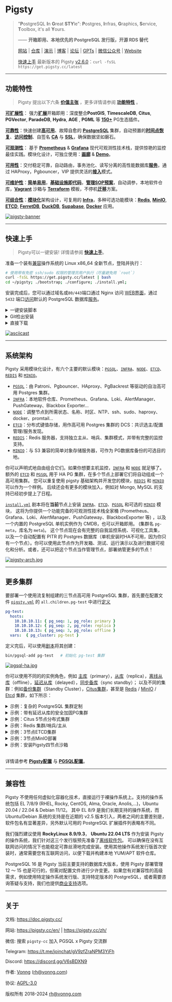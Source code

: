 # Pigsty

> "**P**ostgreSQL **I**n **G**reat **STY**le": **P**ostgres, **I**nfras, **G**raphics, **S**ervice, **T**oolbox, it's all **Y**ours.
>
> —— **开箱即用、本地优先的 PostgreSQL 发行版，开源 RDS 替代**
>
> [网站](https://pigsty.io/zh/) | [仓库](https://github.com/Vonng/pigsty) | [演示](https://demo.pigsty.cc) | [博客](https://pigsty.io/zh/blog) | [论坛](https://github.com/Vonng/pigsty/discussions) | [GPTs](https://chat.openai.com/g/g-y0USNfoXJ-pigsty-consul) | [微信公众号](https://mp.weixin.qq.com/s/-E_-HZ7LvOze5lmzy3QbQA) | [Website](https://pigsty.io/)
>
> [快速上手](INSTALL) 最新版本的 Pigsty [v2.6.0](https://github.com/Vonng/pigsty/releases/tag/v2.6.0)：`curl -fsSL https://get.pigsty.cc/latest`


----------------

## 功能特性

> Pigsty 提出以下六条 [**价值主张**](FEATURE#价值主张) ，更多详情请参阅 [**功能特性**](FEATURE) 。

[**可扩展性**](https://repo.pigsty.cc/img/pigsty-extension.jpg)： 强力[**扩展**](PGSQL-EXTENSION)开箱即用：深度整合**PostGIS**, **TimescaleDB**, **Citus**, **PGVector**, **ParadeDB**, **Hydra**, **AGE** , **PGML** 等 [**150+**](PGSQL-EXTENSION#扩展列表) PG生态插件。

[**可靠性**](https://repo.pigsty.cc/img/pigsty-arch.jpg)：快速创建[**高可用**](PGSQL-ARCH#高可用)、故障自愈的 [**PostgreSQL**](PGSQL) 集群，自动预置的[**时间点恢复**](PGSQL-ARCH#时间点恢复)、[**访问控制**](PGSQL-ACL)、自签名 [**CA**](PARAM#ca) 与 [**SSL**](SECURITY)，确保数据坚如磐石。

[**可观测性**](https://repo.pigsty.cc/img/pigsty-dashboard.jpg)： 基于 [**Prometheus**](INFRA#prometheus) & [**Grafana**](INFRA#grafana) 现代可观测性技术栈，提供惊艳的监控最佳实践。模块化设计，可独立使用：[**画廊**](https://github.com/Vonng/pigsty/wiki/Gallery) & [**Demo**](https://demo.pigsty.cc)。

[**可用性**](https://repo.pigsty.cc/img/pgsql-ha.jpg)：交付稳定可靠，自动路由，事务池化、读写分离的高性能数据库[**服务**](PGSQL-SVC#默认服务)，通过 HAProxy，Pgbouncer，VIP 提供灵活的[**接入**](PGSQL-SVC#接入服务)模式。

[**可维护性**](https://repo.pigsty.cc/img/pigsty-iac.jpg)：[**简单易用**](INSTALL)，[**基础设施即代码**](PGSQL-CONF)，[**管理SOP预案**](PGSQL-ADMIN)，自动调参，本地软件仓库，[**Vagrant**](PROVISION#vagrant) 沙箱与 [**Terraform**](PROVISION#terraform) 模板，不停机[**迁移**](PGSQL-MIGRATION)方案。

[**可组合性**](https://repo.pigsty.cc/img/pigsty-sandbox.jpg)：[**模块化**](ARCH#模块)架构设计，可复用的 [**Infra**](INFRA)，多种可选功能模块：[**Redis**](REDIS), [**MinIO**](MINIO), [**ETCD**](ETCD), [**FerretDB**](MONGO), [**DuckDB**](https://github.com/Vonng/pigsty/tree/master/app/duckdb), [**Supabase**](https://github.com/Vonng/pigsty/tree/master/app/supabase), [**Docker**](APP) 应用。

[![pigsty-banner](https://repo.pigsty.cc/img/pigsty-banner.jpg)](FEATURE#价值主张)



----------------

## 快速上手

> Pigsty可以一键安装! 详情请参阅 [**快速上手**](INSTALL)。

准备一个装有[兼容](#兼容性)操作系统的 Linux x86_64 全新节点，登陆并执行：

```bash
# 使用带有免密 ssh/sudo 权限的管理员用户执行（尽量避免用 `root`）
curl -fsSL https://get.pigsty.cc/latest | bash
cd ~/pigsty; ./bootstrap; ./configure; ./install.yml;
```

安装完成后，您可以通过域名或`80/443`端口通过 Nginx 访问 [WEB界面](INFRA#概览)，通过 `5432` 端口[访问](PGSQL-SVC#单机用户)默认的 PostgreSQL 数据库[服务](PGSQL-SVC#服务概述)。


<details><summary>一键安装脚本</summary>

```bash
$ curl -L https://get.pigsty.cc/latest | bash
...
[Checking] ===========================================
[ OK ] SOURCE from CDN due to GFW
FROM CDN    : bash -c "$(curl -fsSL https://get.pigsty.cc/latest)"
FROM GITHUB : bash -c "$(curl -fsSL https://raw.githubusercontent.com/Vonng/pigsty/master/bin/latest)"
[Downloading] ===========================================
[ OK ] download pigsty source code from CDN
[ OK ] $ curl -SL https://get.pigsty.cc/v2.6.0/pigsty-v2.6.0.tgz
...
MD5: xxxxxxxxxxxx  /tmp/pigsty-v2.6.0.tgz
[Extracting] ===========================================
[ OK ] extract '/tmp/pigsty-v2.6.0.tgz' to '/home/vagrant/pigsty'
[ OK ] $ tar -xf /tmp/pigsty-v2.6.0.tgz -C ~;
[Reference] ===========================================
Official Site:   https://pigsty.cc
Get Started:     https://pigsty.io/docs/setup/install/
Documentation:   https://doc.pigsty.cc
Github Repo:     https://github.com/Vonng/pigsty
Public Demo:     https://demo.pigsty.cc
[Proceeding] ===========================================
cd ~/pigsty      # entering pigsty home directory before proceeding
./bootstrap      # install ansible & download the optional offline packages
./configure      # preflight-check and generate config according to your env
./install.yml    # install pigsty on this node and init it as the admin node
[ OK ] ~/pigsty is ready to go now!
```

</details>


<details><summary>Git检出安装</summary>

你也可以使用 `git` 来下载安装 Pigsty 源代码，不要忘了检出特定的版本。

```bash
git clone https://github.com/Vonng/pigsty;
cd pigsty; git checkout v2.6.0
```

</details>


<details><summary>直接下载</summary>

您还可以直接从 GitHub 发布页面下载源代码包与[离线软件包](INSTALL#离线软件包)：

```bash
# 执行 Github 上的下载脚本
bash -c "$(curl -fsSL https://raw.githubusercontent.com/Vonng/pigsty/master/bin/latest)"

# 或者直接使用 curl 从 GitHub 上下载
curl -L https://github.com/Vonng/pigsty/releases/download/v2.6.0/pigsty-v2.6.0.tgz -o ~/pigsty.tgz                      # 源码包
curl -L https://github.com/Vonng/pigsty/releases/download/v2.6.0/pigsty-pkg-v2.6.0.el9.x86_64.tgz -o /tmp/pkg.tgz       # EL9 离线软件包: Rocky 9.3
curl -L https://github.com/Vonng/pigsty/releases/download/v2.6.0/pigsty-pkg-v2.6.0.el8.x86_64.tgz -o /tmp/pkg.tgz       # EL8 离线软件包: Rocky 8.9
curl -L https://github.com/Vonng/pigsty/releases/download/v2.6.0/pigsty-pkg-v2.6.0.ubuntu22.x86_64.tgz -o /tmp/pkg.tgz  # Ubuntu 22.04 离线软件包

# 对于中国大陆用户来说，也可以选择从中国 CDN 下载
curl -L https://get.pigsty.cc/v2.6.0/pigsty-v2.6.0.tgz -o ~/pigsty.tgz                      # 源码包
curl -L https://get.pigsty.cc/v2.6.0/pigsty-pkg-v2.6.0.el9.x86_64.tgz -o /tmp/pkg.tgz       # EL9 离线软件包
curl -L https://get.pigsty.cc/v2.6.0/pigsty-pkg-v2.6.0.el8.x86_64.tgz -o /tmp/pkg.tgz       # EL8 离线软件包
curl -L https://get.pigsty.cc/v2.6.0/pigsty-pkg-v2.6.0.ubuntu22.x86_64.tgz -o /tmp/pkg.tgz  # Ubuntu 22.04 离线软件包
```

请注意，离线软件包是与操作系统**小版本**相关的！如果您的操作系统小版本与上述之不同，例如 7.6，8.6，9.1 等，请考虑不使用离线软件包，直接执行在线安装。

</details>

[![asciicast](https://asciinema.org/a/603609.svg)](https://asciinema.org/a/603609)



----------------

## 系统架构

Pigsty 采用模块化设计，有六个主要的默认模块：[`PGSQL`](PGSQL)、[`INFRA`](INFRA)、[`NODE`](NODE)、[`ETCD`](ETCD)、[`REDIS`](REDIS) 和 [`MINIO`](MINIO)。

* [`PGSQL`](PGSQL)：由 Patroni、Pgbouncer、HAproxy、PgBackrest 等驱动的自治高可用 Postgres 集群。
* [`INFRA`](INFRA)：本地软件仓库、Prometheus、Grafana、Loki、AlertManager、PushGateway、Blackbox Exporter...
* [`NODE`](NODE)：调整节点到所需状态、名称、时区、NTP、ssh、sudo、haproxy、docker、promtail...
* [`ETCD`](ETCD)：分布式键值存储，用作高可用 Postgres 集群的 DCS：共识选主/配置管理/服务发现。
* [`REDIS`](REDIS)：Redis 服务器，支持独立主从、哨兵、集群模式，并带有完整的监控支持。
* [`MINIO`](MINIO)：与 S3 兼容的简单对象存储服务器，可作为 PG数据库备份的可选目的地。

你可以声明式地自由组合它们。如果你想要主机监控，[`INFRA`](INFRA) 和 [`NODE`](NODE) 就足够了。
额外的 [`ETCD`](ETCD) 和 [`PGSQL`](PGSQL) 用于 HA PG 集群，在多个节点上部署它们将自动组成一个高可用集群。
您可以重复使用 pigsty 基础架构并开发您的模块，[`REDIS`](REDIS) 和 [`MINIO`](MINIO) 可以作为一个样例。
后续还会有更多的模块加入，例如对 Mongo, MySQL 的支持已经初步提上了日程。

[`install.yml`](https://github.com/Vonng/pigsty/blob/master/install.yml) 剧本将在**当前**节点上安装 [`INFRA`](INFRA)、[`ETCD`](ETCD)、[`PGSQL`](PGSQL) 和可选的 [`MINIO`](MINIO) 模块，
这将为你提供一个功能完备的可观测性技术栈全家桶 (Prometheus、Grafana、Loki、AlertManager、PushGateway、BlackboxExporter 等) ，以及一个内置的 PostgreSQL 单机实例作为 CMDB，也可以开箱即用。 (集群名 `pg-meta`，库名为 `meta`)。
这个节点现在会有完整的自我监控系统、可视化工具集，以及一个自动配置有 PITR 的 Postgres 数据库（单机安装时HA不可用，因为你只有一个节点）。你可以使用此节点作为开发箱、测试、运行演示以及进行数据可视化和分析。或者，还可以把这个节点当作管理节点，部署纳管更多的节点！

[![pigsty-arch.jpg](https://repo.pigsty.cc/img/pigsty-arch.jpg)](ARCH)




----------------

## 更多集群

要部署一个使用流复制组建的三节点高可用 PostgreSQL 集群，首先要在配置文件 [`pigsty.yml`](https://github.com/Vonng/pigsty/blob/master/pigsty.yml) 的 `all.children.pg-test` 中进行[定义](https://github.com/Vonng/pigsty/blob/master/pigsty.yml#L54)

```yaml 
pg-test:
  hosts:
    10.10.10.11: { pg_seq: 1, pg_role: primary }
    10.10.10.12: { pg_seq: 2, pg_role: replica }
    10.10.10.13: { pg_seq: 3, pg_role: offline }
  vars:  { pg_cluster: pg-test }
```

定义完后，可以使用[剧本](PLAYBOOK)将其创建：

```bash
bin/pgsql-add pg-test   # 初始化 pg-test 集群 
```

[![pgsql-ha.jpg](https://repo.pigsty.cc/img/pgsql-ha.jpg)](PGSQL-ARCH)

你可以使用不同的的实例角色，例如 [主库](PGSQL-CONF#读写主库)（primary），[从库](PGSQL-CONF#只读从库)（replica），[离线从库](PGSQL-CONF#读写主库)（offline），[延迟从库](PGSQL-CONF#延迟集群)（delayed），[同步备库](PGSQL-CONF#同步备库)（sync standby）；
以及不同的集群：例如[备份集群](PGSQL-CONF#备份集群)（Standby Cluster），[Citus集群](PGSQL-CONF#citus集群)，甚至是 [Redis](REDIS) / [MinIO](MINIO) / [Etcd](ETCD) 集群，如下所示：


<details><summary>示例：复杂的 PostgreSQL 集群定制</summary>

```yaml
pg-meta:
  hosts: { 10.10.10.10: { pg_seq: 1, pg_role: primary , pg_offline_query: true } }
  vars:
    pg_cluster: pg-meta
    pg_databases:                       # define business databases on this cluster, array of database definition
      - name: meta                      # REQUIRED, `name` is the only mandatory field of a database definition
        baseline: cmdb.sql              # optional, database sql baseline path, (relative path among ansible search path, e.g files/)
        pgbouncer: true                 # optional, add this database to pgbouncer database list? true by default
        schemas: [pigsty]               # optional, additional schemas to be created, array of schema names
        extensions:                     # optional, additional extensions to be installed: array of `{name[,schema]}`
          - { name: postgis , schema: public }
          - { name: timescaledb }
        comment: pigsty meta database   # optional, comment string for this database
        owner: postgres                # optional, database owner, postgres by default
        template: template1            # optional, which template to use, template1 by default
        encoding: UTF8                 # optional, database encoding, UTF8 by default. (MUST same as template database)
        locale: C                      # optional, database locale, C by default.  (MUST same as template database)
        lc_collate: C                  # optional, database collate, C by default. (MUST same as template database)
        lc_ctype: C                    # optional, database ctype, C by default.   (MUST same as template database)
        tablespace: pg_default         # optional, default tablespace, 'pg_default' by default.
        allowconn: true                # optional, allow connection, true by default. false will disable connect at all
        revokeconn: false              # optional, revoke public connection privilege. false by default. (leave connect with grant option to owner)
        register_datasource: true      # optional, register this database to grafana datasources? true by default
        connlimit: -1                  # optional, database connection limit, default -1 disable limit
        pool_auth_user: dbuser_meta    # optional, all connection to this pgbouncer database will be authenticated by this user
        pool_mode: transaction         # optional, pgbouncer pool mode at database level, default transaction
        pool_size: 64                  # optional, pgbouncer pool size at database level, default 64
        pool_size_reserve: 32          # optional, pgbouncer pool size reserve at database level, default 32
        pool_size_min: 0               # optional, pgbouncer pool size min at database level, default 0
        pool_max_db_conn: 100          # optional, max database connections at database level, default 100
      - { name: grafana  ,owner: dbuser_grafana  ,revokeconn: true ,comment: grafana primary database }
      - { name: bytebase ,owner: dbuser_bytebase ,revokeconn: true ,comment: bytebase primary database }
      - { name: kong     ,owner: dbuser_kong     ,revokeconn: true ,comment: kong the api gateway database }
      - { name: gitea    ,owner: dbuser_gitea    ,revokeconn: true ,comment: gitea meta database }
      - { name: wiki     ,owner: dbuser_wiki     ,revokeconn: true ,comment: wiki meta database }
    pg_users:                           # define business users/roles on this cluster, array of user definition
      - name: dbuser_meta               # REQUIRED, `name` is the only mandatory field of a user definition
        password: DBUser.Meta           # optional, password, can be a scram-sha-256 hash string or plain text
        login: true                     # optional, can log in, true by default  (new biz ROLE should be false)
        superuser: false                # optional, is superuser? false by default
        createdb: false                 # optional, can create database? false by default
        createrole: false               # optional, can create role? false by default
        inherit: true                   # optional, can this role use inherited privileges? true by default
        replication: false              # optional, can this role do replication? false by default
        bypassrls: false                # optional, can this role bypass row level security? false by default
        pgbouncer: true                 # optional, add this user to pgbouncer user-list? false by default (production user should be true explicitly)
        connlimit: -1                   # optional, user connection limit, default -1 disable limit
        expire_in: 3650                 # optional, now + n days when this role is expired (OVERWRITE expire_at)
        expire_at: '2030-12-31'         # optional, YYYY-MM-DD 'timestamp' when this role is expired  (OVERWRITTEN by expire_in)
        comment: pigsty admin user      # optional, comment string for this user/role
        roles: [dbrole_admin]           # optional, belonged roles. default roles are: dbrole_{admin,readonly,readwrite,offline}
        parameters: {}                  # optional, role level parameters with `ALTER ROLE SET`
        pool_mode: transaction          # optional, pgbouncer pool mode at user level, transaction by default
        pool_connlimit: -1              # optional, max database connections at user level, default -1 disable limit
      - {name: dbuser_view     ,password: DBUser.Viewer   ,pgbouncer: true ,roles: [dbrole_readonly], comment: read-only viewer for meta database}
      - {name: dbuser_grafana  ,password: DBUser.Grafana  ,pgbouncer: true ,roles: [dbrole_admin]    ,comment: admin user for grafana database   }
      - {name: dbuser_bytebase ,password: DBUser.Bytebase ,pgbouncer: true ,roles: [dbrole_admin]    ,comment: admin user for bytebase database  }
      - {name: dbuser_kong     ,password: DBUser.Kong     ,pgbouncer: true ,roles: [dbrole_admin]    ,comment: admin user for kong api gateway   }
      - {name: dbuser_gitea    ,password: DBUser.Gitea    ,pgbouncer: true ,roles: [dbrole_admin]    ,comment: admin user for gitea service      }
      - {name: dbuser_wiki     ,password: DBUser.Wiki     ,pgbouncer: true ,roles: [dbrole_admin]    ,comment: admin user for wiki.js service    }
    pg_services:                        # extra services in addition to pg_default_services, array of service definition
      # standby service will route {ip|name}:5435 to sync replica's pgbouncer (5435->6432 standby)
      - name: standby                   # required, service name, the actual svc name will be prefixed with `pg_cluster`, e.g: pg-meta-standby
        port: 5435                      # required, service exposed port (work as kubernetes service node port mode)
        ip: "*"                         # optional, service bind ip address, `*` for all ip by default
        selector: "[]"                  # required, service member selector, use JMESPath to filter inventory
        dest: default                   # optional, destination port, default|postgres|pgbouncer|<port_number>, 'default' by default
        check: /sync                    # optional, health check url path, / by default
        backup: "[? pg_role == `primary`]"  # backup server selector
        maxconn: 3000                   # optional, max allowed front-end connection
        balance: roundrobin             # optional, haproxy load balance algorithm (roundrobin by default, other: leastconn)
        options: 'inter 3s fastinter 1s downinter 5s rise 3 fall 3 on-marked-down shutdown-sessions slowstart 30s maxconn 3000 maxqueue 128 weight 100'
    pg_hba_rules:
      - {user: dbuser_view , db: all ,addr: infra ,auth: pwd ,title: 'allow grafana dashboard access cmdb from infra nodes'}
    pg_vip_enabled: true
    pg_vip_address: 10.10.10.2/24
    pg_vip_interface: eth1
    node_crontab:  # make a full backup 1 am everyday
      - '00 01 * * * postgres /pg/bin/pg-backup full'

```

</details>

<details><summary>示例：带有延迟从库的安全加固PG集群</summary>

```yaml
pg-meta:      # 3 instance postgres cluster `pg-meta`
  hosts:
    10.10.10.10: { pg_seq: 1, pg_role: primary }
    10.10.10.11: { pg_seq: 2, pg_role: replica }
    10.10.10.12: { pg_seq: 3, pg_role: replica , pg_offline_query: true }
  vars:
    pg_cluster: pg-meta
    pg_conf: crit.yml
    pg_users:
      - { name: dbuser_meta , password: DBUser.Meta   , pgbouncer: true , roles: [ dbrole_admin ] , comment: pigsty admin user }
      - { name: dbuser_view , password: DBUser.Viewer , pgbouncer: true , roles: [ dbrole_readonly ] , comment: read-only viewer for meta database }
    pg_databases:
      - {name: meta ,baseline: cmdb.sql ,comment: pigsty meta database ,schemas: [pigsty] ,extensions: [{name: postgis, schema: public}, {name: timescaledb}]}
    pg_default_service_dest: postgres
    pg_services:
      - { name: standby ,src_ip: "*" ,port: 5435 , dest: default ,selector: "[]" , backup: "[? pg_role == `primary`]" }
    pg_vip_enabled: true
    pg_vip_address: 10.10.10.2/24
    pg_vip_interface: eth1
    pg_listen: '${ip},${vip},${lo}'
    patroni_ssl_enabled: true
    pgbouncer_sslmode: require
    pgbackrest_method: minio
    pg_libs: 'timescaledb, $libdir/passwordcheck, pg_stat_statements, auto_explain' # add passwordcheck extension to enforce strong password
    pg_default_roles:                 # default roles and users in postgres cluster
      - { name: dbrole_readonly  ,login: false ,comment: role for global read-only access     }
      - { name: dbrole_offline   ,login: false ,comment: role for restricted read-only access }
      - { name: dbrole_readwrite ,login: false ,roles: [dbrole_readonly]               ,comment: role for global read-write access }
      - { name: dbrole_admin     ,login: false ,roles: [pg_monitor, dbrole_readwrite]  ,comment: role for object creation }
      - { name: postgres     ,superuser: true  ,expire_in: 7300                        ,comment: system superuser }
      - { name: replicator ,replication: true  ,expire_in: 7300 ,roles: [pg_monitor, dbrole_readonly]   ,comment: system replicator }
      - { name: dbuser_dba   ,superuser: true  ,expire_in: 7300 ,roles: [dbrole_admin]  ,pgbouncer: true ,pool_mode: session, pool_connlimit: 16 , comment: pgsql admin user }
      - { name: dbuser_monitor ,roles: [pg_monitor] ,expire_in: 7300 ,pgbouncer: true ,parameters: {log_min_duration_statement: 1000 } ,pool_mode: session ,pool_connlimit: 8 ,comment: pgsql monitor user }
    pg_default_hba_rules:             # postgres host-based auth rules by default
      - {user: '${dbsu}'    ,db: all         ,addr: local     ,auth: ident ,title: 'dbsu access via local os user ident'  }
      - {user: '${dbsu}'    ,db: replication ,addr: local     ,auth: ident ,title: 'dbsu replication from local os ident' }
      - {user: '${repl}'    ,db: replication ,addr: localhost ,auth: ssl   ,title: 'replicator replication from localhost'}
      - {user: '${repl}'    ,db: replication ,addr: intra     ,auth: ssl   ,title: 'replicator replication from intranet' }
      - {user: '${repl}'    ,db: postgres    ,addr: intra     ,auth: ssl   ,title: 'replicator postgres db from intranet' }
      - {user: '${monitor}' ,db: all         ,addr: localhost ,auth: pwd   ,title: 'monitor from localhost with password' }
      - {user: '${monitor}' ,db: all         ,addr: infra     ,auth: ssl   ,title: 'monitor from infra host with password'}
      - {user: '${admin}'   ,db: all         ,addr: infra     ,auth: ssl   ,title: 'admin @ infra nodes with pwd & ssl'   }
      - {user: '${admin}'   ,db: all         ,addr: world     ,auth: cert  ,title: 'admin @ everywhere with ssl & cert'   }
      - {user: '+dbrole_readonly',db: all    ,addr: localhost ,auth: ssl   ,title: 'pgbouncer read/write via local socket'}
      - {user: '+dbrole_readonly',db: all    ,addr: intra     ,auth: ssl   ,title: 'read/write biz user via password'     }
      - {user: '+dbrole_offline' ,db: all    ,addr: intra     ,auth: ssl   ,title: 'allow etl offline tasks from intranet'}
    pgb_default_hba_rules:            # pgbouncer host-based authentication rules
      - {user: '${dbsu}'    ,db: pgbouncer   ,addr: local     ,auth: peer  ,title: 'dbsu local admin access with os ident'}
      - {user: 'all'        ,db: all         ,addr: localhost ,auth: pwd   ,title: 'allow all user local access with pwd' }
      - {user: '${monitor}' ,db: pgbouncer   ,addr: intra     ,auth: ssl   ,title: 'monitor access via intranet with pwd' }
      - {user: '${monitor}' ,db: all         ,addr: world     ,auth: deny  ,title: 'reject all other monitor access addr' }
      - {user: '${admin}'   ,db: all         ,addr: intra     ,auth: ssl   ,title: 'admin access via intranet with pwd'   }
      - {user: '${admin}'   ,db: all         ,addr: world     ,auth: deny  ,title: 'reject all other admin access addr'   }
      - {user: 'all'        ,db: all         ,addr: intra     ,auth: ssl   ,title: 'allow all user intra access with pwd' }

# OPTIONAL delayed cluster for pg-meta
pg-meta-delay:                    # delayed instance for pg-meta (1 hour ago)
  hosts: { 10.10.10.13: { pg_seq: 1, pg_role: primary, pg_upstream: 10.10.10.10, pg_delay: 1h } }
  vars: { pg_cluster: pg-meta-delay }
```

</details>

<details><summary>示例：Citus 5节点分布式集群</summary>

```yaml
all:
  children:
    pg-citus0: # citus coordinator, pg_group = 0
      hosts: { 10.10.10.10: { pg_seq: 1, pg_role: primary } }
      vars: { pg_cluster: pg-citus0 , pg_group: 0 }
    pg-citus1: # citus data node 1
      hosts: { 10.10.10.11: { pg_seq: 1, pg_role: primary } }
      vars: { pg_cluster: pg-citus1 , pg_group: 1 }
    pg-citus2: # citus data node 2
      hosts: { 10.10.10.12: { pg_seq: 1, pg_role: primary } }
      vars: { pg_cluster: pg-citus2 , pg_group: 2 }
    pg-citus3: # citus data node 3, with an extra replica
      hosts:
        10.10.10.13: { pg_seq: 1, pg_role: primary }
        10.10.10.14: { pg_seq: 2, pg_role: replica }
      vars: { pg_cluster: pg-citus3 , pg_group: 3 }
  vars:                               # global parameters for all citus clusters
    pg_mode: citus                    # pgsql cluster mode: citus
    pg_shard: pg-citus                # citus shard name: pg-citus
    patroni_citus_db: meta            # citus distributed database name
    pg_dbsu_password: DBUser.Postgres # all dbsu password access for citus cluster
    pg_users: [ { name: dbuser_meta ,password: DBUser.Meta ,pgbouncer: true ,roles: [ dbrole_admin ] } ]
    pg_databases: [ { name: meta ,extensions: [ { name: citus }, { name: postgis }, { name: timescaledb } ] } ]
    pg_hba_rules:
      - { user: 'all' ,db: all  ,addr: 127.0.0.1/32 ,auth: ssl ,title: 'all user ssl access from localhost' }
      - { user: 'all' ,db: all  ,addr: intra        ,auth: ssl ,title: 'all user ssl access from intranet'  }
```


</details>

<details><summary>示例：Redis 集群/哨兵/主从</summary>

```yaml
redis-ms: # redis classic primary & replica
  hosts: { 10.10.10.10: { redis_node: 1 , redis_instances: { 6379: { }, 6380: { replica_of: '10.10.10.10 6379' } } } }
  vars: { redis_cluster: redis-ms ,redis_password: 'redis.ms' ,redis_max_memory: 64MB }

redis-meta: # redis sentinel x 3
  hosts: { 10.10.10.11: { redis_node: 1 , redis_instances: { 26379: { } ,26380: { } ,26381: { } } } }
  vars:
    redis_cluster: redis-meta
    redis_password: 'redis.meta'
    redis_mode: sentinel
    redis_max_memory: 16MB
    redis_sentinel_monitor: # primary list for redis sentinel, use cls as name, primary ip:port
      - { name: redis-ms, host: 10.10.10.10, port: 6379 ,password: redis.ms, quorum: 2 }

redis-test: # redis native cluster: 3m x 3s
  hosts:
    10.10.10.12: { redis_node: 1 ,redis_instances: { 6379: { } ,6380: { } ,6381: { } } }
    10.10.10.13: { redis_node: 2 ,redis_instances: { 6379: { } ,6380: { } ,6381: { } } }
  vars: { redis_cluster: redis-test ,redis_password: 'redis.test' ,redis_mode: cluster, redis_max_memory: 32MB }
```

</details>

<details><summary>示例：3节点ETCD集群</summary>

```yaml
etcd: # dcs service for postgres/patroni ha consensus
  hosts:  # 1 node for testing, 3 or 5 for production
    10.10.10.10: { etcd_seq: 1 }  # etcd_seq required
    10.10.10.11: { etcd_seq: 2 }  # assign from 1 ~ n
    10.10.10.12: { etcd_seq: 3 }  # odd number please
  vars: # cluster level parameter override roles/etcd
    etcd_cluster: etcd  # mark etcd cluster name etcd
    etcd_safeguard: false # safeguard against purging
    etcd_clean: true # purge etcd during init process
```

</details>

<details><summary>示例：3节点MinIO部署</summary>

```yaml
minio:
  hosts:
    10.10.10.10: { minio_seq: 1 }
    10.10.10.11: { minio_seq: 2 }
    10.10.10.12: { minio_seq: 3 }
  vars:
    minio_cluster: minio
    minio_data: '/data{1...2}'          # 每个节点使用两块磁盘
    minio_node: '${minio_cluster}-${minio_seq}.pigsty' # 节点名称的模式
    haproxy_services:
      - name: minio                     # [必选] 服务名称，需要唯一
        port: 9002                      # [必选] 服务端口，需要唯一
        options:
          - option httpchk
          - option http-keep-alive
          - http-check send meth OPTIONS uri /minio/health/live
          - http-check expect status 200
        servers:
          - { name: minio-1 ,ip: 10.10.10.10 , port: 9000 , options: 'check-ssl ca-file /etc/pki/ca.crt check port 9000' }
          - { name: minio-2 ,ip: 10.10.10.11 , port: 9000 , options: 'check-ssl ca-file /etc/pki/ca.crt check port 9000' }
          - { name: minio-3 ,ip: 10.10.10.12 , port: 9000 , options: 'check-ssl ca-file /etc/pki/ca.crt check port 9000' }
```

</details>

<details><summary>示例：安装Pigsty四节点沙箱</summary>

[![asciicast](https://asciinema.org/a/566220.svg)](https://asciinema.org/a/566220)

</details><br>

详情请参考 [**Pigsty配置**](CONFIG) 与 [**PGSQL配置**](PGSQL-CONF)。



----------------

## 兼容性

Pigsty 不使用任何虚拟化容器化技术，直接运行于裸操作系统上。支持的操作系统包括 EL 7/8/9 (RHEL, Rocky, CentOS, Alma, Oracle, Anolis,...)，Ubuntu 20.04 / 22.04 & Debian 11/12。
其中 EL 8/9 是我们长期支持的操作系统，而 Ubuntu/Debian 系统的支持是在近期的 v2.5 版本引入，两者之间的主要差别是，软件包名有显著差异，另外默认可用的 PostgreSQL 扩展插件列表略有不同。

我们强烈建议使用 **RockyLinux 8.9/9.3**， **Ubuntu 22.04 LTS** 作为安装 Pigsty 的操作系统，我们针对这三个发行版预先准备了[离线软件包](INSTALL#离线软件包)。
可以确保在没有互联网访问的情况下也能稳定可靠丝滑地完成安装。使用其他操作系统发行版首次安装时，通常需要您有互联网访问，以便下载并构建本地 YUM/APT 软件仓库。

PostgreSQL 16 是 Pigsty 当前主要支持的数据库大版本，使用 Pigsty 部署管理 12 ～ 15 也是可行的，但需对配置文件进行少许变更。
如果您有对兼容性的高级需求，例如使用特定操作系统发行版、支持特定版本的 PostgreSQL，或者需要咨询答疑与支持，我们也提供[商业支持](SUPPORT)选项。



----------------

## 关于

文档: https://doc.pigsty.cc/

网站: https://pigsty.cc/en/ | https://pigsty.cc/zh/

微信: 搜索 `pigsty-cc` 加入 PGSQL x Pigsty 交流群

Telegram: https://t.me/joinchat/gV9zfZraNPM3YjFh

Discord: https://discord.gg/V6sBDXN9

作者: [Vonng](https://vonng.com/en) ([rh@vonng.com](mailto:rh@vonng.com))

协议: [AGPL-3.0](LICENSE)

版权所有 2018-2024 rh@vonng.com